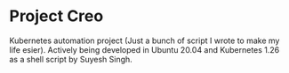 # Project Creo
Kubernetes automation project (Just a bunch of script I wrote to make my life esier). Actively being developed in Ubuntu 20.04 and Kubernetes 1.26 as a shell script by Suyesh Singh.

